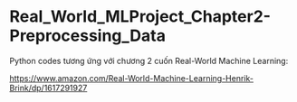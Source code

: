 # Real_World_MLProject_Chapter2-Preprocessing_Data

Python codes tương ứng với chương 2 cuốn Real-World Machine Learning: 

https://www.amazon.com/Real-World-Machine-Learning-Henrik-Brink/dp/1617291927 

